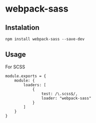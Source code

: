# webpack-sass


## Instalation

```
npm install webpack-sass --save-dev
```

## Usage

For SCSS
```
module.exports = {
    module: {
        loaders: [
            {
                test: /\.scss$/,
                loader: "webpack-sass"
            }
        ]
    }
}
```